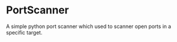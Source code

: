 # PortScanner

A simple python port scanner which used to scanner open ports in a specific target.
 
